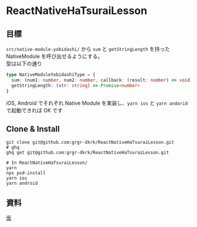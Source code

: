 # ReactNativeHaTsuraiLesson

## 目標
`src/native-module-yobidashi/` から `sum` と `getStringLength` を持った NativeModule を呼び出せるようにする。  
型は以下の通り

```typescript
type NativeModuleYobidashiType = {
  sum: (num1: number, num2: number, callback: (result: number) => void) => void
  getStringLength: (str: string) => Promise<number>
}
```

iOS, Android でそれぞれ Native Module を実装し、`yarn ios` と `yarn andorid` で起動できれば OK です

## Clone & Install
```shell
git clone git@github.com:grgr-dkrk/ReactNativeHaTsuraiLesson.git
# ghq
ghq get git@github.com:grgr-dkrk/ReactNativeHaTsuraiLesson.git
```

```shell
# In ReactNativeHaTsuraiLesson/
yarn
npx pod-install
yarn ios
yarn android
```

## 資料
[仮](https://hackmd.io/@grgrdkrk/HJL_dpwWY)
